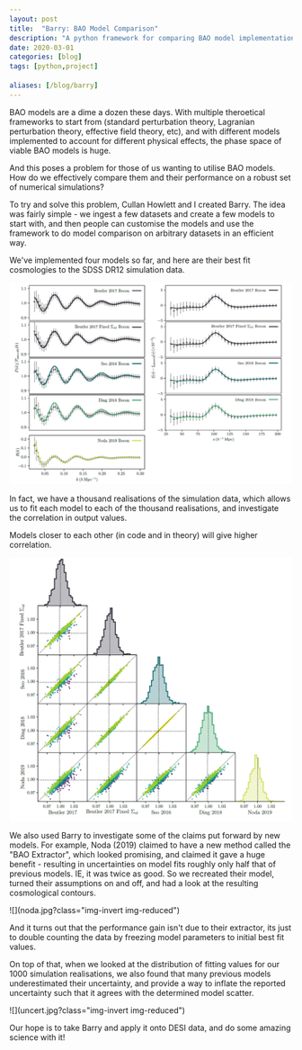 ```yaml
---
layout: post
title:  "Barry: BAO Model Comparison"
description: "A python framework for comparing BAO model implementations."
date: 2020-03-01
categories: [blog]
tags: [python,project]

aliases: [/blog/barry]
---
```


BAO models are a dime a dozen these days. With multiple theroetical frameworks to start from (standard perturbation theory,
Lagranian perturbation theory, effective field theory, etc), and with different models implemented to account
for different physical effects, the phase space of viable BAO models is huge.

And this poses a problem for those of us wanting to utilise BAO models. How do we effectively compare
them and their performance on a robust set of numerical simulations? 

To try and solve this problem, Cullan Howlett and I created Barry. The idea was fairly simple - we 
ingest a few datasets and create a few models to start with, and then people can customise the models and use the
framework to do model comparison on arbitrary datasets in an efficient way.

We've implemented four models so far, and here are their best fit cosmologies to the SDSS DR12 simulation data.

![](models.jpg?class="img-invert")

In fact, we have a thousand realisations of the simulation data, which allows us to fit each
model to each of the thousand realisations, and investigate the correlation in output values.

Models closer to each other (in code and in theory) will give higher correlation.


![](scatter.jpg?class="img-invert")

We also used Barry to investigate some of the claims put forward by new models. For example, Noda (2019) claimed
to have a new method called the "BAO Extractor", which looked promising, and claimed it gave a huge benefit - resulting
in uncertainties on model fits roughly only half that of previous models. IE, it was twice as good. So we recreated their
model, turned their assumptions on and off, and had a look at the resulting cosmological contours.


![](noda.jpg?class="img-invert img-reduced")

And it turns out that the performance gain isn't due to their extractor, its just to double counting the data by
freezing model parameters to initial best fit values.

On top of that, when we looked at the distribution of fitting values for our 1000 simulation realisations, we also
found that many previous models underestimated their uncertainty, and provide a way to inflate the reported uncertainty such that it agrees 
with the determined model scatter.


![](uncert.jpg?class="img-invert img-reduced")

Our hope is to take Barry and apply it onto DESI data, and do some amazing science with it!

